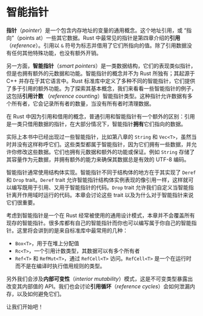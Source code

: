 # 智能指针

<!-- https://github.com/rust-lang/book/blob/main/src/ch15-00-smart-pointers.md -->
<!-- commit 56ec353290429e6547109e88afea4de027b0f1a9 -->

**指针**（*pointer*）是一个包含内存地址的变量的通用概念。这个地址引用，或 “指向”（points at）一些其它数据。Rust 中最常见的指针是第四章介绍的**引用**（*reference*）。引用以 `&` 符号为标志并借用了它们所指向的值。除了引用数据没有任何其他特殊功能，也没有额外开销。

另一方面，**智能指针**（*smart pointers*）是一类数据结构，它们的表现类似指针，但是也拥有额外的元数据和功能。智能指针的概念并不为 Rust 所独有；其起源于 C++ 并存在于其它语言中。Rust 标准库中定义了多种不同的智能指针，它们提供了多于引用的额外功能。为了探索其基本概念，我们来看看一些智能指针的例子，这包括**引用计数** （*reference counting*）智能指针类型。这种指针允许数据有多个所有者，它会记录所有者的数量，当没有所有者时清理数据。

在 Rust 中因为引用和借用的概念，普通引用和智能指针有一个额外的区别：引用是一类只借用数据的指针，在大部分情况下，智能指针**拥有**它们指向的数据。

实际上本书中已经出现过一些智能指针，比如第八章的 `String` 和 `Vec<T>`，虽然当时并没有这样称呼它们。这些类型都属于智能指针，因为它们拥有一些数据，并允许你修改这些数据。它们也拥有元数据和额外的功能或保证。例如 `String` 存储了其容量作为元数据，并拥有额外的能力来确保其数据总是有效的 UTF-8 编码。

智能指针通常使用结构体实现。智能指针不同于结构体的地方在于其实现了 `Deref` 和 `Drop` trait。`Deref` trait 允许智能指针结构体实例表现的像引用一样，这样就可以编写既用于引用、又用于智能指针的代码。`Drop` trait 允许我们自定义当智能指针离开作用域时运行的代码。本章会讨论这些 trait 以及为什么对于智能指针来说它们很重要。

考虑到智能指针是一个在 Rust 经常被使用的通用设计模式，本章并不会覆盖所有现存的智能指针。很多库都有自己的智能指针而你也可以编写属于你自己的智能指针。这里将会讲到的是来自标准库中最常用的几种：

- `Box<T>`，用于在堆上分配值
- `Rc<T>`，一个引用计数类型，其数据可以有多个所有者
- `Ref<T>` 和 `RefMut<T>`，通过 `RefCell<T>` 访问。`RefCell<T>` 是一个在运行时而不是在编译时执行借用规则的类型。

另外我们会涉及**内部可变性**（*interior mutability*）模式，这是不可变类型暴露出改变其内部值的 API。我们也会讨论**引用循环**（*reference cycles*）会如何泄漏内存，以及如何避免它们。

让我们开始吧！
